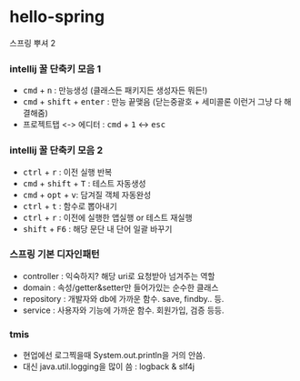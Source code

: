 # hello-spring
스프링 뿌셔 2


### intellij 꿀 단축키 모음 1
- <kbd>cmd</kbd> + <kbd>n</kbd> : 만능생성 (클래스든 패키지든 생성자든 뭐든!)
- <kbd>cmd</kbd> + <kbd>shift</kbd> + <kbd>enter</kbd> : 만능 끝맺음 (닫는중괄호 + 세미콜론 이런거 그냥 다 해결해줌)
- 프로젝트탭 <-> 에디터 : <kbd>cmd</kbd> + <kbd>1</kbd> <-> <kbd>esc</kbd>



### intellij 꿀 단축키 모음 2
- <kbd>ctrl</kbd> + <kbd>r</kbd> : 이전 실행 반복
- <kbd>cmd</kbd> + <kbd>shift</kbd> + <kbd>T</kbd> : 테스트 자동생성
- <kbd>cmd</kbd> + <kbd>opt</kbd> + <kbd>v</kbd>: 담겨질 객체 자동완성
- <kbd>ctrl</kbd> + <kbd>t</kbd> : 함수로 뽑아내기
- <kbd>ctrl</kbd> + <kbd>r</kbd> : 이전에 실행한 앱실행 or 테스트 재실행
- <kbd>shift</kbd> + <kbd>F6</kbd> : 해당 문단 내 단어 일괄 바꾸기



### 스프링 기본 디자인패턴
- controller : 익숙하지? 해당 uri로 요청받아 넘겨주는 역할
- domain : 속성/getter&setter만 들어가있는 순수한 클래스
- repository : 개발자와 db에 가까운 함수. save, findby.. 등.
- service : 사용자와 기능에 가까운 함수. 회원가입, 검증 등등.



### tmis
- 현업에선 로그찍을때 System.out.println을 거의 안씀.
- 대신 java.util.logging을 많이 씀 : logback & slf4j